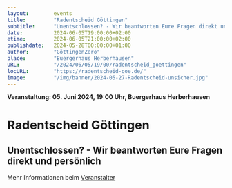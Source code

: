```yaml
---
layout:        events
title:         "Radentscheid Göttingen"
subtitle:      "Unentschlossen? - Wir beantworten Eure Fragen direkt und persönlich"
date:          2024-06-05T19:00:00+02:00
etime:         2024-06-05T21:00:00+02:00
publishdate:   2024-05-28T00:00:00+01:00
author:        "GöttingenZero"
place:         "Buergerhaus Herberhausen"
URL:           "/2024/06/05/19/00/radentscheid_goettingen"
locURL:        "https://radentscheid-goe.de/"
image:         "/img/banner/2024-05-27-Radentscheid-unsicher.jpg"
---
```


**Veranstaltung: 05. Juni 2024, 19:00 Uhr, Buergerhaus Herberhausen**

Radentscheid Göttingen
===========

Unentschlossen? - Wir beantworten Eure Fragen direkt und persönlich
-----------




Mehr Informationen beim [Veranstalter](https://radentscheid-goe.de/)
